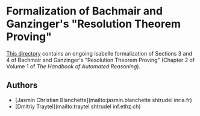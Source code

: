 # Formalization of Bachmair and Ganzinger's "Resolution Theorem Proving" #

[This directory](https://bitbucket.org/jasmin_blanchette/isafol/src/master/Bachmair_Ganzinger/)
contains an ongoing Isabelle formalization of Sections 3 and 4 of Bachmair and
Ganzinger's "Resolution Theorem Proving" (Chapter 2 of Volume 1 of _The
Handbook of Automated Reasoning_).

## Authors ##

* [Jasmin Christian Blanchette](mailto:jasmin.blanchette shtrudel inria.fr)
* [Dmitriy Traytel](mailto:traytel shtrudel inf.ethz.ch)

